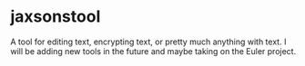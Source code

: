 # jaxsonstool
A tool for editing text, encrypting text, or pretty much anything with text. I will be adding new tools in the future and maybe taking on the Euler project.
